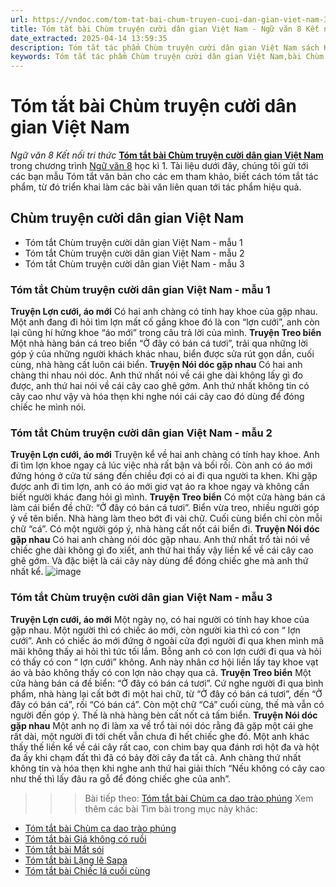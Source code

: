 ```yaml
---
url: https://vndoc.com/tom-tat-bai-chum-truyen-cuoi-dan-gian-viet-nam-331294
title: Tóm tắt bài Chùm truyện cười dân gian Việt Nam - Ngữ văn 8 Kết nối tri thức - VnDoc.com
date_extracted: 2025-04-14 13:59:35
description: Tóm tắt tác phẩm Chùm truyện cười dân gian Việt Nam sách Kết nối tri thức giúp quý thầy cô giáo và các bạn học sinh có thêm tài liệu tham khảo.
keywords: Tóm tắt tác phẩm Chùm truyện cười dân gian Việt Nam,bài Chùm truyện cười dân gian Việt Nam,tóm tắt Chùm truyện cười dân gian Việt Nam,Tóm tắt văn bản Chùm truyện cười dân gian Việt Nam,tóm tắt bài Chùm truyện cười dân gian Việt Nam,học tốt ngữ văn lớp 8,ngữ văn 8,ngữ văn 8 kết nối tri thức,ngữ văn 8 tập 1
---
```


# Tóm tắt bài Chùm truyện cười dân gian Việt Nam
 _Ngữ văn 8 Kết nối tri thức_
[**Tóm tắt bài Chùm truyện cười dân gian Việt Nam**](<https://vndoc.com/tom-tat-bai-chum-truyen-cuoi-dan-gian-viet-nam-331294>) trong chương trình [Ngữ văn 8](<https://vndoc.com/ngu-van-lop8>) học kì 1. Tài liệu dưới đây, chúng tôi gửi tới các bạn mẫu Tóm tắt văn bản cho các em tham khảo, biết cách tóm tắt tác phẩm, từ đó triển khai làm các bài văn liên quan tới tác phẩm hiệu quả.
## **Chùm truyện cười dân gian Việt Nam**
  * Tóm tắt Chùm truyện cười dân gian Việt Nam - mẫu 1
  * Tóm tắt Chùm truyện cười dân gian Việt Nam - mẫu 2
  * Tóm tắt Chùm truyện cười dân gian Việt Nam - mẫu 3

### **Tóm tắt Chùm truyện cười dân gian Việt Nam - mẫu 1**
**Truyện Lợn cưới, áo mới**
Có hai anh chàng có tính hay khoe của gặp nhau. Một anh đang đi hỏi tìm lợn mất cố gắng khoe đó là con “lợn cưới”, anh còn lại cũng hí hửng khoe “áo mới” trong câu trả lời của mình.
**Truyện Treo biển**
Một nhà hàng bán cá treo biển “Ở đây có bán cá tươi”, trải qua những lời góp ý của những người khách khác nhau, biển được sửa rút gọn dần, cuối cùng, nhà hàng cất luôn cái biển.
**Truyện Nói dóc gặp nhau**
Có hai anh chàng thi nhau nói dóc. Anh thứ nhất nói về cái ghe dài không lấy gì đo được, anh thứ hai nói về cái cây cao ghê gớm. Anh thứ nhất không tin có cây cao như vậy và hóa thẹn khi nghe nói cái cây cao đó dùng để đóng chiếc he mình nói.
### **Tóm tắt Chùm truyện cười dân gian Việt Nam - mẫu 2**
**Truyện Lợn cưới, áo mới**
Truyện kể về hai anh chàng có tính hay khoe. Anh đi tìm lợn khoe ngay cả lúc việc nhà rất bận và bối rối. Còn anh có áo mới đứng hóng ở cửa từ sáng đến chiều đợi có ai đi qua người ta khen. Khi gặp được anh đi tìm lợn, anh có áo mới giơ vạt áo ra khoe ngay và không cần biết người khác đang hỏi gì mình.
**Truyện Treo biển**
Có một cửa hàng bán cá làm cái biển đề chữ: “Ở đây có bán cá tươi”. Biển vừa treo, nhiều người góp ý về tên biển. Nhà hàng làm theo bớt đi vài chữ. Cuối cùng biển chỉ còn mỗi chữ “cá”. Có một người góp ý, nhà hàng cất nốt cái biển đi.
**Truyện Nói dóc gặp nhau**
Có hai anh chàng nói dóc gặp nhau. Anh thứ nhất trổ tài nói về chiếc ghe dài không gì đo xiết, anh thứ hai thấy vậy liền kể về cái cây cao ghê gớm. Và đặc biệt là cái cây này dùng để đóng chiếc ghe mà anh thứ nhất kể.
![image](https://i.vdoc.vn/data/image/2024/11/11/d2-1689761113.png)
### **Tóm tắt Chùm truyện cười dân gian Việt Nam - mẫu 3**
**Truyện Lợn cưới, áo mới**
Một ngày nọ, có hai người có tính hay khoe của gặp nhau. Một người thì có chiếc áo mới, còn người kia thì có con “ lợn cưới”. Anh có chiếc áo mới đứng ở ngoài cửa đợi người đi qua khen mình mã mãi không thấy ai hỏi thì tức tối lắm. Bỗng anh có con lợn cưới đi qua và hỏi có thấy có con “ lợn cưới” không. Anh này nhân cơ hội liền lấy tay khoe vạt áo và bảo không thấy có con lợn nào chạy qua cả.
**Truyện Treo biển**
Một cửa hàng bán cá đề biển: “Ở đây có bán cá tươi”. Cứ nghe người đi qua bình phẩm, nhà hàng lại cất bớt đi một hai chữ, từ “Ở đây có bán cá tươi”, đến “Ở đây có bán cá”, rồi “Có bán cá”. Còn một chữ “Cá” cuối cùng, thế mà vẫn có người đến góp ý. Thế là nhà hàng bèn cất nốt cả tấm biển.
**Truyện Nói dóc gặp nhau**
Một anh nọ đi làm xa về trổ tài nói dóc rằng đã gặp một cái ghe rất dài, một người đi tới chết vẫn chưa đi hết chiếc ghe đó. Một anh khác thấy thế liền kể về cái cây rất cao, con chim bay qua đánh rơi hột đa và hột đa ấy khi chạm đất thì đã có bảy đời cây đa tất cả. Anh chàng thứ nhất không tin và hóa thẹn khi nghe anh thứ hai giải thích “Nếu không có cây cao như thế thì lấy đâu ra gỗ để đóng chiếc ghe của anh”.
>>> Bài tiếp theo: [Tóm tắt bài Chùm ca dao trào phúng](<https://vndoc.com/tom-tat-bai-chum-ca-dao-trao-phung-331295>)
Xem thêm các bài Tìm bài trong mục này khác:
  * [Tóm tắt bài Chùm ca dao trào phúng](</tom-tat-bai-chum-ca-dao-trao-phung-331295>)
  * [Tóm tắt bài Giá không có ruồi](</tom-tat-bai-gia-khong-co-ruoi-331296>)
  * [Tóm tắt bài Mắt sói](</tom-tat-bai-mat-soi-331297>)
  * [Tóm tắt bài Lặng lẽ Sapa](</tom-tat-bai-lang-le-sapa-331298>)
  * [Tóm tắt bài Chiếc lá cuối cùng](</tom-tat-bai-chiec-la-cuoi-cung-331302>)

